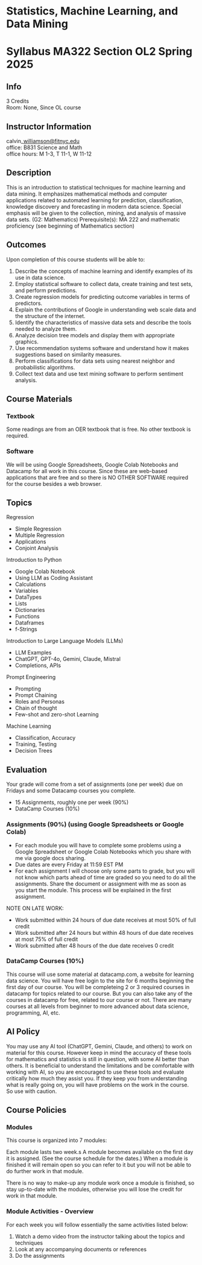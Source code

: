 # Statistics, Machine Learning, and Data Mining

# Syllabus MA322 Section OL2 Spring 2025

## Info 

3 Credits  
Room: None, Since OL course

## Instructor Information

calvin\_williamson@fitnyc.edu  
office: B831 Science and Math  
office hours: M 1-3, T 11-1, W 11-12  

## Description

This is an introduction to statistical techniques for machine learning and data mining. It emphasizes mathematical methods and computer applications related to automated learning for prediction, classification, knowledge discovery and forecasting in modern data science. Special emphasis will be given to the collection, mining, and analysis of massive data sets. (G2: Mathematics) Prerequisite(s): MA 222 and mathematic proficiency (see beginning of Mathematics section)

## Outcomes
Upon completion of this course students will be able to:

1. Describe the concepts of machine learning and identify examples of its use in data science.
2. Employ statistical software to collect data, create training and test sets, and perform predictions.
3. Create regression models for predicting outcome variables in terms of predictors.
4. Explain the contributions of Google in understanding web scale data and the structure of the internet.
5. Identify the characteristics of massive data sets and describe the tools needed to analyze them.
6. Analyze decision tree models and display them with appropriate graphics.
7. Use recommendation systems software and understand how it makes suggestions based on similarity measures.
8. Perform classifications for data sets using nearest neighbor and probabilistic algorithms.
9. Collect text data and use text mining software to perform sentiment analysis.

## Course Materials

### Textbook 

Some readings are from an OER textbook that is free. No other textbook is required.

### Software

We will be using Google Spreadsheets, Google Colab Notebooks and Datacamp for all work in this course. Since these are web-based applications that are free and so there is NO OTHER SOFTWARE required for the course besides a web browser.

## Topics

Regression

- Simple Regression
- Multiple Regression
- Applications
- Conjoint Analysis

Introduction to Python

- Google Colab Notebook
- Using LLM as Coding Assistant
- Calculations
- Variables 
- DataTypes
- Lists
- Dictionaries
- Functions
- Dataframes
- f-Strings

Introduction to Large Language Models (LLMs)

- LLM Examples
- ChatGPT, GPT-4o, Gemini, Claude, Mistral
- Completions, APIs

Prompt Engineering

- Prompting
- Prompt Chaining
- Roles and Personas
- Chain of thought
- Few-shot and zero-shot Learning

Machine Learning

- Classification, Accuracy
- Training, Testing
- Decision Trees

## Evaluation

Your grade will come from a set of assignments (one per week) due on Fridays and some Datacamp courses you complete.

- 15 Assignments, roughly one per week (90%)
- DataCamp Courses (10%)

### Assignments (90%) (using Google Spreadsheets or Google Colab)

- For each module you will have to complete some problems using a Google Spreadsheet or Google Colab Notebooks which you share with me via google docs sharing.
- Due dates are every Friday at 11:59 EST PM
- For each assignment I will choose only some parts to grade, but you will not know which parts ahead of time are graded so you need to do all the assignments.
Share the document or assignment with me as soon as you start the module. This process will be explained in the first assignment.

NOTE ON LATE WORK:  

- Work submitted within 24 hours of due date receives at most 50% of full credit
- Work submitted after 24 hours but within 48 hours of due date receives at most 75% of full credit 
- Work submitted after 48 hours of the due date receives 0 credit 



### DataCamp Courses (10%)

This course will use some material at datacamp.com, a website for learning data science. You will have free login to the site for 6 months beginning the first day of our course. You will be completeing 2 or 3 required courses in datacamp for topics related to our course. But you can also take any of the courses in datacamp for free, related to our course or not. There are many courses at all levels from beginner to more advanced about data science, programming, AI, etc.


## AI Policy  

You may use any AI tool (ChatGPT, Gemini, Claude, and others) to work on material for this course. However keep in mind the accuracy of these tools for mathematics and statistics is still in question, with some AI better than others. It is beneficial to understand the limitations and be comfortable with working with AI, so you are encouraged to use these tools and evaluate critically how much they assist you. If they keep you from understanding what is really going on, you will have problems on the work in the course. So use with caution. 

## Course Policies

### Modules

This course is organized into 7 modules:

Each module lasts two week.s A module becomes available on the first day it is assigned. (See the course schedule  for the dates.) When a module is finished it will remain open so you can refer to it but you will not be able to do further work in that module.

There is no way to make-up any module work once a module is finished, so stay up-to-date with the modules, otherwise you will lose the credit for work in that module.

### Module Activities - Overview

For each week you will follow essentially the same activities listed below:

1. Watch a demo video from the instructor talking about the topics and techniques
2. Look at any accompanying documents or references
3. Do the assignments

